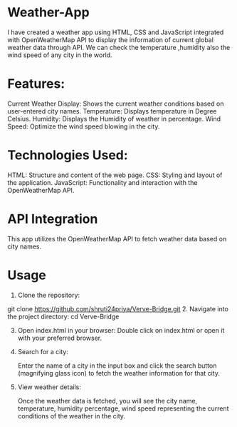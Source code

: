 # Weather-App
I have created a weather app using HTML, CSS and JavaScript integrated with OpenWeatherMap API to display the information of current global weather data through API. We can check the temperature ,humidity also the wind speed of any city in the world.
# Features:
Current Weather Display: Shows the current weather conditions based on user-entered city names.
Temperature: Displays temperature in Degree Celsius.
Humidity:  Displays the Humidity of weather in percentage.
Wind Speed: Optimize the wind speed blowing in the city.
# Technologies Used:
HTML: Structure and content of the web page.
CSS: Styling and layout of the application.
JavaScript: Functionality and interaction with the OpenWeatherMap API.
# API Integration
This app utilizes the OpenWeatherMap API to fetch weather data based on city names.
# Usage
1. Clone the repository:

git clone https://github.com/shruti24priya/Verve-Bridge.git
2. Navigate into the project directory:
   cd Verve-Bridge

3. Open index.html in your browser:
  Double click on index.html or open it with your preferred browser.

4. Search for a city:

   Enter the name of a city in the input box and click the search button (magnifying glass icon) to fetch the weather information for that city.

5. View weather details:

   Once the weather data is fetched, you will see the city name, temperature, humidity percentage, wind speed representing the current conditions of the weather in the city.
